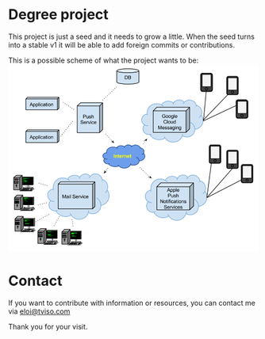 # Degree project

This project is just a seed and it needs to grow a little. When the seed turns into a stable v1 it will be able to add foreign commits or contributions.

This is a possible scheme of what the project wants to be:
![PusherApp](img/option3.png)

# Contact
If you want to contribute with information or resources, you can contact me via eloi@tviso.com

Thank you for your visit.

